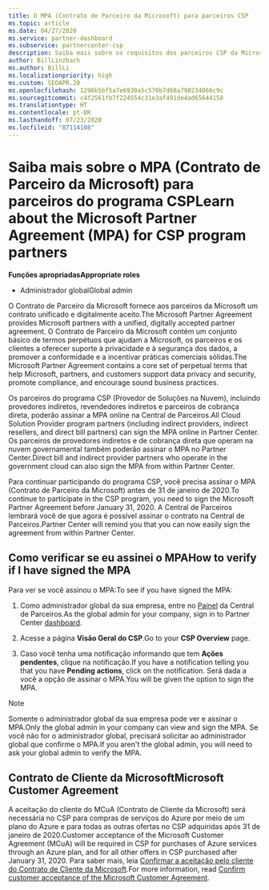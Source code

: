 ```yaml
---
title: O MPA (Contrato de Parceiro da Microsoft) para parceiros CSP
ms.topic: article
ms.date: 04/27/2020
ms.service: partner-dashboard
ms.subservice: partnercenter-csp
description: Saiba mais sobre os requisitos dos parceiros CSP da Microsoft para assinar e verificar esse MPA (Contrato de Parceiro da Microsoft) unificado e digitalmente aceito.
author: BillLinzbach
ms.author: BillLi
ms.localizationpriority: high
ms.custom: SEOAPR.20
ms.openlocfilehash: 1296b5bf5a7e6930a5c570b7d68a798234866c9c
ms.sourcegitcommit: c4f2561fb7f224554c31e3af491de4ad65644158
ms.translationtype: HT
ms.contentlocale: pt-BR
ms.lasthandoff: 07/23/2020
ms.locfileid: "87114108"
---
```

# <a name="learn-about-the-microsoft-partner-agreement-mpa-for-csp-program-partners"></a><span data-ttu-id="d5c2a-103">Saiba mais sobre o MPA (Contrato de Parceiro da Microsoft) para parceiros do programa CSP</span><span class="sxs-lookup"><span data-stu-id="d5c2a-103">Learn about the Microsoft Partner Agreement (MPA) for CSP program partners</span></span>

<span data-ttu-id="d5c2a-104">**Funções apropriadas**</span><span class="sxs-lookup"><span data-stu-id="d5c2a-104">**Appropriate roles**</span></span>

- <span data-ttu-id="d5c2a-105">Administrador global</span><span class="sxs-lookup"><span data-stu-id="d5c2a-105">Global admin</span></span>

<span data-ttu-id="d5c2a-106">O Contrato de Parceiro da Microsoft fornece aos parceiros da Microsoft um contrato unificado e digitalmente aceito.</span><span class="sxs-lookup"><span data-stu-id="d5c2a-106">The Microsoft Partner Agreement provides Microsoft partners with a unified, digitally accepted partner agreement.</span></span> <span data-ttu-id="d5c2a-107">O Contrato de Parceiro da Microsoft contém um conjunto básico de termos perpétuos que ajudam a Microsoft, os parceiros e os clientes a oferecer suporte à privacidade e à segurança dos dados, a promover a conformidade e a incentivar práticas comerciais sólidas.</span><span class="sxs-lookup"><span data-stu-id="d5c2a-107">The Microsoft Partner Agreement contains a core set of perpetual terms that help Microsoft, partners, and customers support data privacy and security, promote compliance, and encourage sound business practices.</span></span>

<span data-ttu-id="d5c2a-108">Os parceiros do programa CSP (Provedor de Soluções na Nuvem), incluindo provedores indiretos, revendedores indiretos e parceiros de cobrança direta, poderão assinar a MPA online na Central de Parceiros.</span><span class="sxs-lookup"><span data-stu-id="d5c2a-108">All Cloud Solution Provider program partners (including indirect providers, indirect resellers, and direct bill partners) can sign the MPA online in Partner Center.</span></span> <span data-ttu-id="d5c2a-109">Os parceiros de provedores indiretos e de cobrança direta que operam na nuvem governamental também poderão assinar o MPA no Partner Center.</span><span class="sxs-lookup"><span data-stu-id="d5c2a-109">Direct bill and indirect provider partners who operate in the government cloud can also sign the MPA from within Partner Center.</span></span>

<span data-ttu-id="d5c2a-110">Para continuar participando do programa CSP, você precisa assinar o MPA (Contrato de Parceiro da Microsoft) antes de 31 de janeiro de 2020.</span><span class="sxs-lookup"><span data-stu-id="d5c2a-110">To continue to participate in the CSP program, you need to sign the Microsoft Partner Agreement before January 31, 2020.</span></span> <span data-ttu-id="d5c2a-111">A Central de Parceiros lembrará você de que agora é possível assinar o contrato na Central de Parceiros.</span><span class="sxs-lookup"><span data-stu-id="d5c2a-111">Partner Center will remind you that you can now easily sign the agreement from within Partner Center.</span></span>

## <a name="how-to-verify-if-i-have-signed-the-mpa"></a><span data-ttu-id="d5c2a-112">Como verificar se eu assinei o MPA</span><span class="sxs-lookup"><span data-stu-id="d5c2a-112">How to verify if I have signed the MPA</span></span>

<span data-ttu-id="d5c2a-113">Para ver se você assinou o MPA:</span><span class="sxs-lookup"><span data-stu-id="d5c2a-113">To see if you have signed the MPA:</span></span>

1. <span data-ttu-id="d5c2a-114">Como administrador global da sua empresa, entre no [Painel](https://partner.microsoft.com/dashboard/home) da Central de Parceiros.</span><span class="sxs-lookup"><span data-stu-id="d5c2a-114">As the global admin for your company, sign in to Partner Center [dashboard](https://partner.microsoft.com/dashboard/home).</span></span>

2. <span data-ttu-id="d5c2a-115">Acesse a página **Visão Geral do CSP**.</span><span class="sxs-lookup"><span data-stu-id="d5c2a-115">Go to your **CSP Overview** page.</span></span>

3. <span data-ttu-id="d5c2a-116">Caso você tenha uma notificação informando que tem **Ações pendentes**, clique na notificação.</span><span class="sxs-lookup"><span data-stu-id="d5c2a-116">If you have a notification telling you that you have **Pending actions**, click on the notification.</span></span> <span data-ttu-id="d5c2a-117">Será dada a você a opção de assinar o MPA.</span><span class="sxs-lookup"><span data-stu-id="d5c2a-117">You will be given the option to sign the MPA.</span></span>

>[!NOTE]
><span data-ttu-id="d5c2a-118">Somente o administrador global da sua empresa pode ver e assinar o MPA.</span><span class="sxs-lookup"><span data-stu-id="d5c2a-118">Only the global admin in your company can view and sign the MPA.</span></span> <span data-ttu-id="d5c2a-119">Se você não for o administrador global, precisará solicitar ao administrador global que confirme o MPA.</span><span class="sxs-lookup"><span data-stu-id="d5c2a-119">If you aren't the global admin, you will need to ask your global admin to verify the MPA.</span></span>

## <a name="microsoft-customer-agreement"></a><span data-ttu-id="d5c2a-120">Contrato de Cliente da Microsoft</span><span class="sxs-lookup"><span data-stu-id="d5c2a-120">Microsoft Customer Agreement</span></span>

<span data-ttu-id="d5c2a-121">A aceitação do cliente do MCuA (Contrato de Cliente da Microsoft) será necessária no CSP para compras de serviços do Azure por meio de um plano do Azure e para todas as outras ofertas no CSP adquiridas após 31 de janeiro de 2020.</span><span class="sxs-lookup"><span data-stu-id="d5c2a-121">Customer acceptance of the Microsoft Customer Agreement (MCuA) will be required in CSP for purchases of Azure services through an Azure plan, and for all other offers in CSP purchased after January 31, 2020.</span></span> <span data-ttu-id="d5c2a-122">Para saber mais, leia [Confirmar a aceitação pelo cliente do Contrato de Cliente da Microsoft](confirm-customer-agreement.md).</span><span class="sxs-lookup"><span data-stu-id="d5c2a-122">For more information, read [Confirm customer acceptance of the Microsoft Customer Agreement](confirm-customer-agreement.md).</span></span>